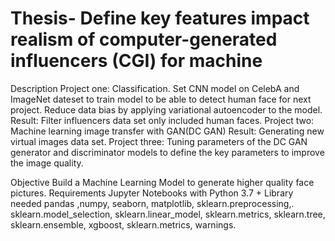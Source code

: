 # Thesis- Define key features impact realism of computer-generated influencers (CGI) for machine
Description
Project one: Classification. Set CNN model on CelebA and ImageNet dateset to train model to be able to detect human face for next project. Reduce data bias by applying variational autoencoder to the model.
Result: Filter influencers data set only included human faces.
Project two: Machine learning image transfer with GAN(DC GAN)
Result: Generating new virtual images data set.
Project three: Tuning parameters of the DC GAN generator and discriminator models to define the key parameters to improve the image quality.

Objective
Build a Machine Learning Model to generate higher quality face pictures.
Requirements
Jupyter Notebooks with Python 3.7 +
Library needed pandas ,numpy, seaborn, matplotlib, sklearn.preprocessing,. sklearn.model_selection, sklearn.linear_model, sklearn.metrics, sklearn.tree, sklearn.ensemble, xgboost, sklearn.metrics, warnings.
